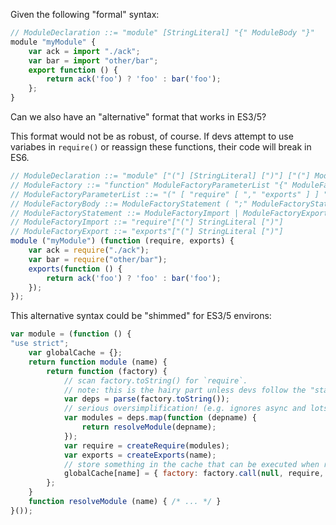 
Given the following "formal" syntax:

```js
// ModuleDeclaration ::= "module" [StringLiteral] "{" ModuleBody "}"
module "myModule" {
	var ack = import "./ack";
	var bar = import "other/bar";
	export function () {
		return ack('foo') ? 'foo' : bar('foo');
	};
}
```

Can we also have an "alternative" format that works in ES3/5?

This format would not be as robust, of course.  If devs attempt to use variabes
in `require()` or reassign these functions, their code will break in ES6.

```js
// ModuleDeclaration ::= "module" ["("] [StringLiteral] [")"] ["("] ModuleFactory [")"]
// ModuleFactory ::= "function" ModuleFactoryParameterList "{" ModuleFactoryBody "}"
// ModuleFactoryParameterList ::= "(" [ "require" [ "," "exports" ] ] ")"
// ModuleFactoryBody ::= ModuleFactoryStatement ( ";" ModuleFactoryStatement )*
// ModuleFactoryStatement ::= ModuleFactoryImport | ModuleFactoryExport | <otherJsStuff>
// ModuleFactoryImport ::= "require"["("] StringLiteral [")"]
// ModuleFactoryExport ::= "exports"["("] StringLiteral [")"]
module ("myModule") (function (require, exports) {
	var ack = require("./ack");
	var bar = require("other/bar");
	exports(function () {
		return ack('foo') ? 'foo' : bar('foo');
	});
});
```

This alternative syntax could be "shimmed" for ES3/5 environs:

```js
var module = (function () {
"use strict";
	var globalCache = {};
	return function module (name) {
		return function (factory) {
			// scan factory.toString() for `require`.
			// note: this is the hairy part unless devs follow the "static analysis rules"
			var deps = parse(factory.toString());
			// serious oversimplification! (e.g. ignores async and lots of other stuff):
			var modules = deps.map(function (depname) {
				return resolveModule(depname);
			});
			var require = createRequire(modules);
			var exports = createExports(name);
			// store something in the cache that can be executed when require()d
			globalCache[name] = { factory: factory.call(null, require, exports) };
		};
	}
	function resolveModule (name) { /* ... */ }
}());
```